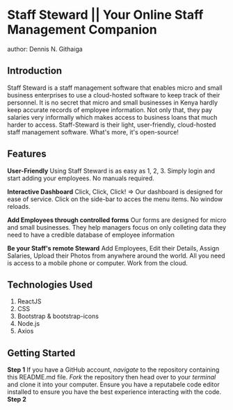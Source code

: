 # Staff Steward || Your Online Staff Management Companion
author: Dennis N. Githaiga

## Introduction
Staff Steward is a staff management software that enables micro and small business enterprises to use a cloud-hosted software to keep track of their personnel. It is no secret that micro and small businesses in Kenya hardly keep accurate records of employee information. Not only that, they pay salaries very informally which makes access to business loans that much harder to access. Staff-Steward is their light, user-friendly, cloud-hosted staff management software. What's more, it's open-source!

## Features
**User-Friendly**
Using Staff Steward is as easy as 1, 2, 3. Simply login and start adding your employees. No manuals required.

**Interactive Dashboard**
Click, Click, Click! => Our dashboard is designed for ease of service. Click on the side-bar to acces the menu items. No  window reloads.

**Add Employees through controlled forms**
Our forms are designed for micro and small businesses. They help managers focus on only colleting data they need to have a credible database of employee         information
  
**Be your Staff's remote Steward**
Add Employees, Edit their Details, Assign Salaries, Upload their Photos from anywhere around the world. All you need is access to a mobile phone or computer. Work from the cloud.

## Technologies Used
1. ReactJS
3. CSS
4. Bootstrap & bootstrap-icons
5. Node.js
6. Axios

## Getting Started
**Step 1**
If you have a GitHub account, _navigate_ to the repository containing this README.md file. _Fork_ the repository then head over to your _terminal_ and clone it into your computer. Ensure you have a reputabele code editor installed to ensure you have the best experience interacting with the code.
**Step 2**


